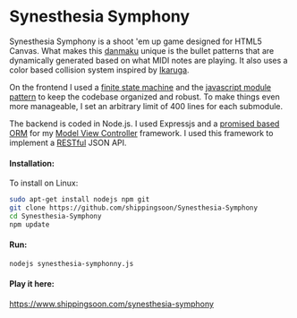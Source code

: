 Synesthesia Symphony
====================

Synesthesia Symphony is a shoot 'em up game designed for HTML5 Canvas. What makes this <a href="https://en.wikipedia.org/wiki/Shoot_%27em_up#Types" target="_blank">danmaku</a> unique is the bullet patterns that are dynamically generated based on what MIDI notes are playing. It also uses a color based collision system inspired by <a href="https://en.wikipedia.org/wiki/Ikaruga" target="_blank">Ikaruga</a>. 

On the frontend I used a <a href="https://github.com/shippingsoon/Finite-State-Machine" target="_blank">finite state machine</a> and the <a href="http://www.adequatelygood.com/JavaScript-Module-Pattern-In-Depth.html" target="_blank">javascript module pattern</a> to keep the codebase organized and robust. To make things even more manageable, I set an arbitrary limit of 400 lines for each submodule.

The backend is coded in Node.js. I used Expressjs and a <a href="http://docs.sequelizejs.com/en/latest/">promised based ORM</a> for my <a href="https://en.wikipedia.org/wiki/Model%E2%80%93view%E2%80%93controller">Model View Controller</a> framework. I used this framework to implement a <a href="https://en.wikipedia.org/wiki/Representational_state_transfer">RESTful</a> JSON API.

#### Installation:

To install on Linux:<br/>
```sh
sudo apt-get install nodejs npm git
git clone https://github.com/shippingsoon/Synesthesia-Symphony
cd Synesthesia-Symphony
npm update
```
#### Run:

```sh
nodejs synesthesia-symphonny.js
```

#### Play it here:
<a href="https://www.shippingsoon.com/synesthesia-symphony" target="_blank">https://www.shippingsoon.com/synesthesia-symphony</a>
